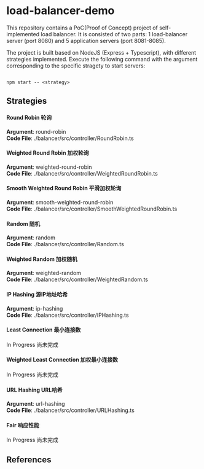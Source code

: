 # load-balancer-demo

This repository contains a PoC(Proof of Concept) project of self-implemented load balancer. It is consisted of two parts: 1 load-balancer server (port 8080) and 5 application servers (port 8081-8085). 

The project is built based on NodeJS (Express + Typescript), with different strategies implemented. Execute the following command with the argument corresponding to the specific stragety to start servers:
<pre><code>
npm start -- &lt;strategy&gt;
</code></pre>

## Strategies

#### Round Robin 轮询
**Argument**: round-robin
</br>
**Code File**: ./balancer/src/controller/RoundRobin.ts

#### Weighted Round Robin 加权轮询
**Argument**: weighted-round-robin
</br>
**Code File**: ./balancer/src/controller/WeightedRoundRobin.ts

#### Smooth Weighted Round Robin 平滑加权轮询
**Argument**: smooth-weighted-round-robin
</br>
**Code File**: ./balancer/src/controller/SmoothWeightedRoundRobin.ts

#### Random 随机
**Argument**: random
</br>
**Code File**: ./balancer/src/controller/Random.ts

#### Weighted Random 加权随机
**Argument**: weighted-random
</br>
**Code File**: ./balancer/src/controller/WeightedRandom.ts

#### IP Hashing 源IP地址哈希
**Argument**: ip-hashing
</br>
**Code File**: ./balancer/src/controller/IPHashing.ts

#### Least Connection 最小连接数
In Progress 尚未完成

#### Weighted Least Connection 加权最小连接数
In Progress 尚未完成

#### URL Hashing URL哈希
**Argument**: url-hashing
</br>
**Code File**: ./balancer/src/controller/URLHashing.ts

#### Fair 响应性能
In Progress 尚未完成

## References
